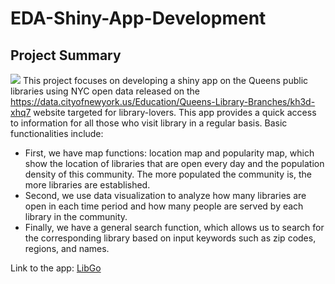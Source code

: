# EDA-Shiny-App-Development

## Project Summary
![](https://github.com/vvvvveraliu/EDA-Shiny-App-Development/blob/main/LibGo.png)
This project focuses on developing a shiny app on the Queens public libraries using NYC open data released on the <https://data.cityofnewyork.us/Education/Queens-Library-Branches/kh3d-xhq7> 
website targeted for library-lovers. This app provides a quick access to information for all those who visit library in a regular basis. Basic functionalities include: 
* First, we have map functions: location map and popularity map, which show the location of libraries that are open every day and the population density of this community. The more populated the community is, the more libraries are established.
* Second, we  use data visualization to analyze how many libraries are open in each time period and how many people are served by each library in the community.
* Finally, we have a general search function, which allows us to search for the corresponding library based on input keywords such as zip codes, regions, and names.


Link to the app: [LibGo](https://pro2group4.shinyapps.io/LibGo/)


## 
 
